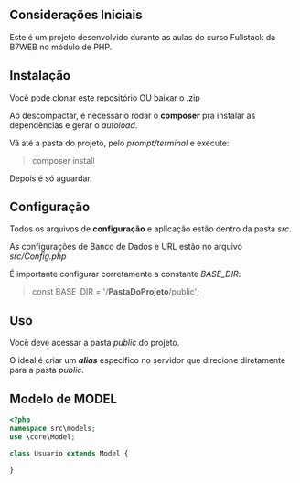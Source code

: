 ## Considerações Iniciais
Este é um projeto desenvolvido durante as aulas do curso Fullstack da B7WEB no módulo de PHP.

## Instalação
Você pode clonar este repositório OU baixar o .zip

Ao descompactar, é necessário rodar o **composer** pra instalar as dependências e gerar o *autoload*.

Vá até a pasta do projeto, pelo *prompt/terminal* e execute:
> composer install

Depois é só aguardar.

## Configuração
Todos os arquivos de **configuração** e aplicação estão dentro da pasta *src*.

As configurações de Banco de Dados e URL estão no arquivo *src/Config.php*

É importante configurar corretamente a constante *BASE_DIR*:
> const BASE_DIR = '/**PastaDoProjeto**/public';

## Uso
Você deve acessar a pasta *public* do projeto.

O ideal é criar um ***alias*** específico no servidor que direcione diretamente para a pasta *public*.

## Modelo de MODEL
```php
<?php
namespace src\models;
use \core\Model;

class Usuario extends Model {

}
```
